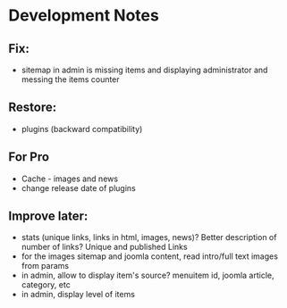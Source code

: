 # Development Notes

## Fix:

* sitemap in admin is missing items and displaying administrator and messing the items counter

## Restore:

* plugins (backward compatibility)

## For Pro

* Cache - images and news
* change release date of plugins

## Improve later:

* stats (unique links, links in html, images, news)? Better description of number of links? Unique and published Links
* for the images sitemap and joomla content, read intro/full text images from params
* in admin, allow to display item's source? menuitem id, joomla article, category, etc
* in admin, display level of items
